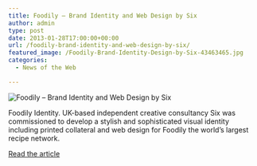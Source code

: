 ```yaml
---
title: Foodily – Brand Identity and Web Design by Six
author: admin
type: post
date: 2013-01-28T17:00:00+00:00
url: /foodily-brand-identity-and-web-design-by-six/
featured_image: /Foodily-Brand-Identity-Design-by-Six-43463465.jpg
categories:
  - News of the Web

---
```

<img src="https://i1.wp.com/weandthecolor.com/wp-content/uploads/2013/01/Foodily-Brand-Identity-Design-by-Six-43463465.jpg?w=700" alt="Foodily – Brand Identity and Web Design by Six" data-recalc-dims="1" />

Foodily Identity. UK-based independent creative consultancy Six was commissioned to develop a stylish and sophisticated visual identity including printed collateral and web design for Foodily the world’s largest recipe network.

<a href="http://weandthecolor.com/foodily-brand-identity-and-web-design-by-six/20726" title="Foodily – Brand Identity and Web Design by Six" target="_blank">Read the article</a>